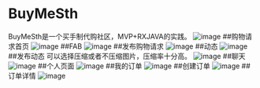 # BuyMeSth
BuyMeSth是一个买手制代购社区，MVP+RXJAVA的实践。
![image](https://github.com/Datartvinci/BuyMeSth/raw/master/images_folder/0.png)
##购物请求首页
![image](https://github.com/Datartvinci/BuyMeSth/raw/master/images_folder/1.jpg)
##FAB
![image](https://github.com/Datartvinci/BuyMeSth/raw/master/images_folder/2.jpg)
##发布购物请求
![image](https://github.com/Datartvinci/BuyMeSth/raw/master/images_folder/9.png)
##动态
![image](https://github.com/Datartvinci/BuyMeSth/raw/master/images_folder/3.jpg)
##发布动态
可以选择压缩或者不压缩图片，压缩率十分高。
![image](https://github.com/Datartvinci/BuyMeSth/raw/master/images_folder/4.jpg)
##聊天
![image](https://github.com/Datartvinci/BuyMeSth/raw/master/images_folder/5.jpg)
##个人页面
![image](https://github.com/Datartvinci/BuyMeSth/raw/master/images_folder/6.jpg)
##我的订单
![image](https://github.com/Datartvinci/BuyMeSth/raw/master/images_folder/10.jpg)
##创建订单
![image](https://github.com/Datartvinci/BuyMeSth/raw/master/images_folder/8.jpg)
##订单详情
![image](https://github.com/Datartvinci/BuyMeSth/raw/master/images_folder/7.jpg)
